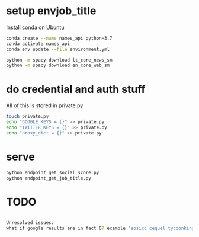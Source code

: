 # setup envjob_title

Install [conda on Ubuntu](https://www.digitalocean.com/community/tutorials/how-to-install-anaconda-on-ubuntu-18-04-quickstart)

``` bash
conda create --name names_api python=3.7
conda activate names_api
conda env update --file environment.yml

python -m spacy download lt_core_news_sm
python -m spacy download en_core_web_sm

```

# do credential and auth stuff

All of this is stored in private.py
``` bash
touch private.py
echo "GOOGLE_KEYS = {}" >> private.py
echo "TWITTER_KEYS = {}" >> private.py
echo "proxy_dict = {}" >> private.py
```

# serve
``` bash
python endpoint_get_social_score.py
python endpoint_get_job_title.py

```

# TODO

``` bash

Unresolved issues:
what if google results are in fact 0? example "sosicc cequel tycoonkingz"

```
